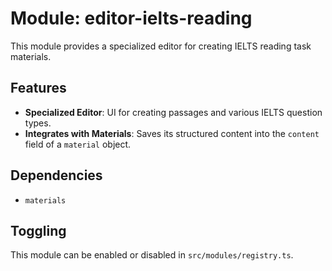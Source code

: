 # Module: editor-ielts-reading

This module provides a specialized editor for creating IELTS reading task materials.

## Features

- **Specialized Editor**: UI for creating passages and various IELTS question types.
- **Integrates with Materials**: Saves its structured content into the `content` field of a `material` object.

## Dependencies

- `materials`

## Toggling

This module can be enabled or disabled in `src/modules/registry.ts`.
